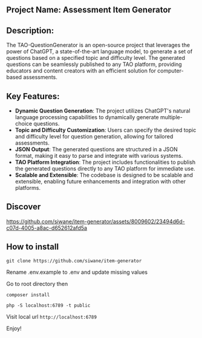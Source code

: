 ## Project Name: Assessment Item Generator

## Description:

The TAO-QuestionGenerator is an open-source project that leverages the power of ChatGPT, a state-of-the-art language model, to generate a set of questions based on a specified topic and difficulty level. The generated questions can be seamlessly published to any TAO platform, providing educators and content creators with an efficient solution for computer-based assessments.

## Key Features:

- **Dynamic Question Generation**: The project utilizes ChatGPT's natural language processing capabilities to dynamically generate multiple-choice questions.
- **Topic and Difficulty Customization**: Users can specify the desired topic and difficulty level for question generation, allowing for tailored assessments.
- **JSON Output**: The generated questions are structured in a JSON format, making it easy to parse and integrate with various systems.
- **TAO Platform Integration**: The project includes functionalities to publish the generated questions directly to any TAO platform for immediate use.
- **Scalable and Extensible**: The codebase is designed to be scalable and extensible, enabling future enhancements and integration with other platforms.

## Discover

https://github.com/siwane/item-generator/assets/8009602/23494d6d-c07d-4005-a8ac-d652612afd5a

## How to install

```shell
git clone https://github.com/siwane/item-generator
```

Rename .env.example to .env and update missing values

Go to root directory then

```shell
composer install
```

```shell
php -S localhost:6789 -t public
```

Visit local url `http://localhost:6789`

Enjoy!

